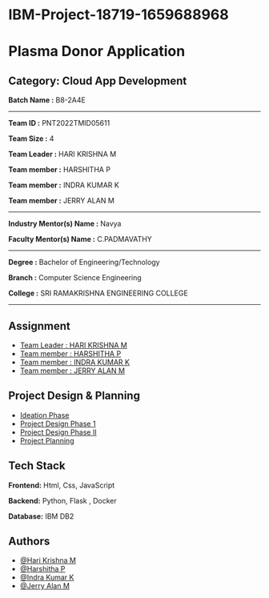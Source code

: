 
# IBM-Project-18719-1659688968

# Plasma Donor Application


## Category: Cloud App Development


**Batch Name :** B8-2A4E

---

**Team ID :** PNT2022TMID05611

**Team Size :** 4

**Team Leader :** HARI KRISHNA M

**Team member :** HARSHITHA P

**Team member :** INDRA KUMAR K

**Team member :** JERRY ALAN M

---
**Industry Mentor(s) Name :** Navya

**Faculty Mentor(s) Name :** C.PADMAVATHY

---

**Degree	:**	
Bachelor of Engineering/Technology

**Branch	:**	
Computer Science Engineering

**College	:**	
SRI RAMAKRISHNA ENGINEERING COLLEGE

---





## Assignment  

 - [Team Leader : HARI KRISHNA M](https://github.com/IBM-EPBL/IBM-Project-18719-1659688968/tree/main/Assignments/Hari%20Krishna%20M)
 - [Team member : HARSHITHA P](https://github.com/IBM-EPBL/IBM-Project-18719-1659688968/tree/main/Assignments/Harshitha%20P)
 - [Team member : INDRA KUMAR K](https://github.com/IBM-EPBL/IBM-Project-18719-1659688968/tree/main/Assignments/Indra%20Kumar%20K)
 - [Team member : JERRY ALAN M](https://github.com/IBM-EPBL/IBM-Project-18719-1659688968/tree/main/Assignments/Jerry%20Alan%20M)


## Project Design & Planning
- [Ideation Phase](https://github.com/IBM-EPBL/IBM-Project-18719-1659688968/tree/main/PROJECT%20DESIGN%20AND%20PLANNING/IDEATION%20PHASE)
- [Project Design Phase 1](https://github.com/IBM-EPBL/IBM-Project-18719-1659688968/tree/main/PROJECT%20DESIGN%20AND%20PLANNING/PROJECT%20DESIGN%20PHASE%201)
- [Project Design Phase II](https://github.com/IBM-EPBL/IBM-Project-18719-1659688968/tree/main/PROJECT%20DESIGN%20AND%20PLANNING/PROJECT%20DESIGN%20PHASE%202)
- [Project Planning](https://github.com/IBM-EPBL/IBM-Project-18719-1659688968/tree/main/PROJECT%20DESIGN%20AND%20PLANNING/PROJECT%20PLANNING)

## Tech Stack

**Frontend:** Html, Css, JavaScript

**Backend:** Python, Flask , Docker

**Database:** IBM DB2




## Authors

- [@Hari Krishna M](https://github.com/Hari-fbx)
- [@Harshitha P](https://github.com/harshitha1866)
- [@Indra Kumar K](https://github.com/indrakumar722002)
- [@Jerry Alan M](https://github.com/jerryalan21)
